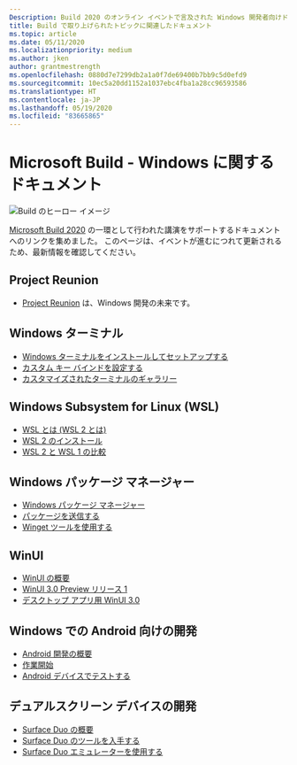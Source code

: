 ```yaml
---
Description: Build 2020 のオンライン イベントで言及された Windows 開発者向けドキュメントへのリンク。
title: Build で取り上げられたトピックに関連したドキュメント
ms.topic: article
ms.date: 05/11/2020
ms.localizationpriority: medium
ms.author: jken
author: grantmestrength
ms.openlocfilehash: 0880d7e7299db2a1a0f7de69400b7bb9c5d0efd9
ms.sourcegitcommit: 10ec5a20dd1152a1037ebc4fba1a28cc96593586
ms.translationtype: HT
ms.contentlocale: ja-JP
ms.lasthandoff: 05/19/2020
ms.locfileid: "83665865"
---
```

# <a name="microsoft-build---the-windows-documentation"></a>Microsoft Build - Windows に関するドキュメント

![Build のヒーロー イメージ](../images/build-banner.jpeg)

[Microsoft Build 2020](https://mybuild.microsoft.com) の一環として行われた講演をサポートするドキュメントへのリンクを集めました。 このページは、イベントが進むにつれて更新されるため、最新情報を確認してください。

## <a name="project-reunion"></a>Project Reunion

* [Project Reunion](https://blogs.windows.com/windowsdeveloper/2020/05/19/developing-for-all-1-billion-windows-10-devices-and-beyond/) は、Windows 開発の未来です。

## <a name="windows-terminal"></a>Windows ターミナル

* [Windows ターミナルをインストールしてセットアップする](https://docs.microsoft.com/windows/terminal/get-started)
* [カスタム キー バインドを設定する](https://docs.microsoft.com/windows/terminal/customize-settings/key-bindings)
* [カスタマイズされたターミナルのギャラリー](https://docs.microsoft.com/windows/terminal/custom-terminal-gallery/retro-command-prompt)

## <a name="windows-subsystem-for-linux-wsl"></a>Windows Subsystem for Linux (WSL)

* [WSL とは (WSL 2 とは)](https://docs.microsoft.com/windows/wsl/about)
* [WSL 2 のインストール](https://docs.microsoft.com/windows/wsl/install-win10)
* [WSL 2 と WSL 1 の比較](https://docs.microsoft.com/windows/wsl/compare-versions)

## <a name="windows-package-manager"></a>Windows パッケージ マネージャー

* [Windows パッケージ マネージャー](https://docs.microsoft.com/windows/package-manager) 
* [パッケージを送信する](https://docs.microsoft.com/windows/package-manager/package)
* [Winget ツールを使用する](https://docs.microsoft.com/windows/package-manager/winget)

## <a name="winui"></a>WinUI

* [WinUI の概要](https://docs.microsoft.com/windows/apps/winui/)
* [WinUI 3.0 Preview リリース 1](https://docs.microsoft.com/windows/apps/winui/winui3) 
* [デスクトップ アプリ用 WinUI 3.0](https://docs.microsoft.com/windows/apps/winui/winui3/get-started-winui3-for-desktop)

## <a name="developing-for-android-on-windows"></a>Windows での Android 向けの開発

* [Android 開発の概要](https://docs.microsoft.com/windows/android/overview)
* [作業開始](https://docs.microsoft.com/windows/android/native-android)
* [Android デバイスでテストする](https://docs.microsoft.com/windows/android/emulator)

## <a name="dual-screen-device-development"></a>デュアルスクリーン デバイスの開発

* [Surface Duo の概要](https://www.microsoft.com/surface/devices/surface-duo)
* [Surface Duo のツールを入手する](https://docs.microsoft.com/dual-screen/android/get-duo-sdk?tabs=windows)
* [Surface Duo エミュレーターを使用する](https://docs.microsoft.com/dual-screen/android/use-emulator?tabs=java%2Cwindows)